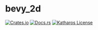# bevy_2d

[![Crates.io](https://img.shields.io/crates/v/bevy_2d.svg)](https://crates.io/crates/bevy_2d)
[![Docs.rs](https://docs.rs/bevy_2d/badge.svg)](https://docs.rs/bevy_2d)
[![Katharos License](https://img.shields.io/badge/License-Katharos-blue)](https://github.com/katharostech/katharos-license)


